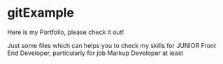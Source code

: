 # gitExample
Here is my Portfolio, please check it out!

Just some files which can helps you to check my skills for JUNIOR Front End Developer, particularly for job Markup Developer at least
